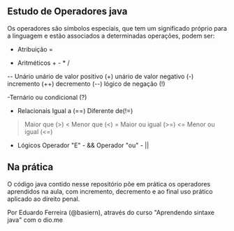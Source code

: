 ## Estudo de Operadores java 

Os operadores são símbolos especiais, que tem um significado próprio para a linguagem e estão associados a determinadas operações, podem ser:

- Atribuição =

- Aritméticos + - * /

-- Unário
unário de valor positivo (+)
unário de valor negativo (-)
incremento (++)
decremento (--)
lógico de negação (!)

-Ternário ou condicional (?)

- Relacionais 
Igual a (==)
Diferente de(!=)
> Maior que (>)
< Menor que (<)
>= Maior ou igual (>=)
<= Menor ou igual (<=) 

- Lógicos
Operador "E" - &&
Operador "ou" -  ||

## Na prática

O código java contido nesse repositório põe em prática os operadores aprendidos na aula, com incremento, decremento e ao final uso prático aplicado ao direito penal.

Por Eduardo Ferreira (@basiern), através do curso "Aprendendo sintaxe java" com o dio.me